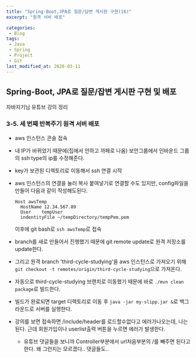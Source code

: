```yaml
---
title: "Spring-Boot,JPA로 질문/답변 게시판 구현(16)"
excerpt: "원격 서버 배포"

categories:
 - Blog
tags:
 - Java
 - Spring
 - Project
 - Git
last_modified_at: 2020-03-11
---
```




## Spring-Boot, JPA로 질문/잡변 게시판 구현 및 배포

자바지기님 유튜브 강의 정리

### 3-5. 세 번째 반복주기 원격 서버 배포

* aws 인스턴스 콘솔 접속

* 내 IP가 바뀌었기 때문에(집에서 안하고 까페로 나옴) 보안그룹에서 인바운드 그룹의 ssh type의 ip를 수정해준다.

* key가 보관된 디렉토리로 이동해서 ssh 연결 시작

* aws 인스턴스의 연결을 눌러 복사 붙여넣기로 연결할 수도 있지만, config파일을 만들어 다음과 같이 작성해도된다.

  ```
  Host awsTemp
  	HostName 12.34.567.89
  	User	tempUser
  	indentityFile ~/tempDirectory/tempPem.pem
  ```

  이후에 git bash로 `ssh awsTemp`로 접속

* branch를 새로 만들어서 진행했기 때문에 git remote update로 원격 저장소를 update한다.
* 그리고 원격 branch 'third-cycle-studying'을 aws 인스턴스로 가져오기 위해 `git checkout -t remotes/origin/third-cycle-studying`으로 가져온다.
* 자동으로 third-cycle-studying 브랜치로 이동했기 때문에 바로 `./mvn clean package`로 빌드한다.
* 빌드가 완료되면 target 디렉토리로 이동 후 `java -jar my-slipp.jar &`로 백그라운드로 서버를 실행한다.
* 강의를 보면 접속하면 /include/header를 로드할수없다고 에러가나오는데, 나는 된다. 근데 회원가입이나 userlist출력 버튼을 누르면 에러가 발생한다.
  * 유튜브 댓글들을 보니까 Controller부분에서 url처음부분의 /를 빼주면 된다고한다. 왜 그런지는 모르겠다.. 댓글들도..

